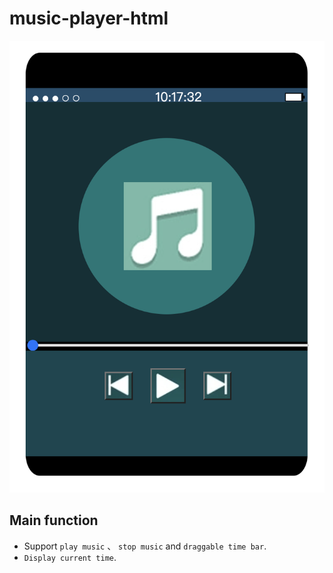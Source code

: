 # music-player-html
![This is an image](https://github.com/b06608062/music-player-html/blob/master/demo_image/截圖%202022-03-27%20上午10.17.32.png)

## Main function
* Support `play music` 、 `stop music` and `draggable time bar`.
* `Display current time`.
